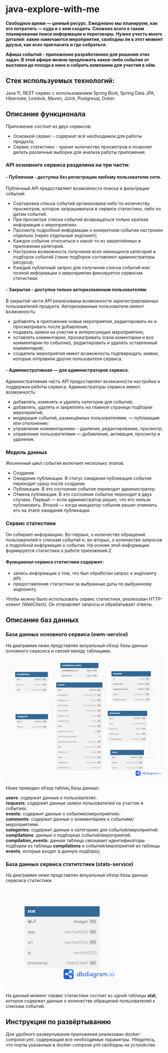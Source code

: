 # java-explore-with-me
<!-- Template repository for ExploreWithMe project.
https://github.com/Zhanna85/java-explore-with-me/pull/5
-->
**Свободное время — ценный ресурс. Ежедневно мы планируем, как его потратить — куда и с кем сходить. Сложнее всего в таком планировании поиск информации и переговоры. Нужно учесть много деталей: какие намечаются мероприятия, свободны ли в этот момент друзья, как всех пригласить и где собраться.**

**Афиша событий - приложение разработанное для решения этих задач. В этой афише можно предложить какое-либо событие от выставки до похода в кино и собрать компанию для участия в нём.**


## Стек используемых технологий:
Java 11, REST-сервис с использованием Spring Boot, Spring Data JPA, Hibernate, Lombok, Maven, JUnit, Postgresql, Doker.

## Описание функционала 
Приложение состоит из двух сервисов:
- Основной сервис - содержит всё необходимое для работы продукта;
- Сервис статистики - хранит количество просмотров и позволит делать различные выборки для анализа работы приложения.

### API основного сервиса разделена на три части:

#### - Публичная - доступна без регистрации любому пользователю сети.
Публичный API предоставляет возможности поиска и фильтрации событий: 
* Сортировка списка событий организована либо по количеству просмотров, которое запрашиваться в сервисе статистики, либо по датам событий.
* При просмотре списка событий возвращаться только краткая информация о мероприятиях.
* Просмотр подробной информации о конкретном событии настроиен отдельно (через отдельный эндпоинт);
* Каждое событие относиться к какой-то из закреплённых в приложении категорий.
* Настроена возможность получения всех имеющихся категорий и подборок событий (такие подборки составляют администраторы ресурса);
* Каждый публичный запрос для получения списка событий или полной информации о мероприятии фиксируется сервисом статистики.

#### - Закрытая - доступна только авторизованным пользователям.
В закрытой части API реализованы возможности зарегистрированных пользователей продукта. Авторизованные пользователи имеют возможность:
* добавлять в приложение новые мероприятия, редактировать их и просматривать после добавления;
* подавать заявки на участие в интересующих мероприятиях;
* оставлять комментарии, просматривать (свои коментарии и все комментарии по событию), редактировать и удалять оставленный комментарий;
* создатель мероприятия имеет возможность подтверждать заявки, которые отправили другие пользователи сервиса.

#### - Административная — для администраторов сервиса.
Административная часть API предоставляет возможности настройки и поддержки работы сервиса. Администраторы сервиса имеют возможность:
* добавлять, изменять и удалять категории для событий;
* добавлять, удалять и закреплять на главной странице подборки мероприятий;
* модерация событий, размещённых пользователями, — публикация или отклонение;
* управление комментариями - удаление, редактирование, просмотр;
* управление пользователями — добавление, активация, просмотр и удаление.

### Модель данных
Жизненный цикл события включает несколько этапов:
* Создание.
* Ожидание публикации. В статус ожидания публикации событие переходит сразу после создания.
* Публикация. В это состояние событие переводит администратор.
* Отмена публикации. В это состояние событие переходит в двух случаях. Первый — если администратор решил, что его нельзя публиковать. Второй — когда инициатор события решил отменить его на этапе ожидания публикации.

### Сервис статистики
Он собирает информацию. Во-первых, о количестве обращений пользователей к спискам событий и, во-вторых, о количестве запросов к подробной информации о событии. На основе этой информации формируется статистика о работе приложения.2

#### Функционал сервиса статистики содержит:
* запись информации о том, что был обработан запрос к эндпоинту API;
* предоставление статистики за выбранные даты по выбранному эндпоинту.
  
Чтобы можно было использовать сервис статистики, реализован HTTP-клиент (WebClient). Он отправляет запросы и обрабатывает ответы.

## Описание баз данных

### База данных основного сервиса (ewm-service)
На диаграмме ниже представлен визуальный обзор базы данных основного сервсиса и связей между таблицами.
![Diagram](ewm-service/src/main/resources/ewm-service_bd_diagram.png)

Ниже приведен обзор таблиц базы данных:

**users**: содержит данные о пользователях.  
**requests**: содержит данные заявок пользователей на участие в событиях.  
**events**: содержит данные о событиях/мероприятиях.  
**comments**: содержит данные о комментариях к событиям/мероприятиям.  
**categories**: содержит данные о категориях для событий/мероприятий.  
**compilations**: данные о подборках событий/мероприятий.  
**compilation_events**: данная таблица связывает идентификаторы подборки из таблицы **compilations** и событий/мероприятий из таблицы **events**, которые входят в данную подборку.

### База данных сервиса статитстики (stats-service)
На диаграмме ниже представлен визуальный обзор базы данных сервсиса статистики. 

![Diagram](stats-service/server/src/main/resources/stats-service_bd_diagram.png)

На данный момент сервис статистики состоит из одной таблицы **stat**, котороя содержит данные о количестве обращений пользователей к спискам событий.

## Инструкция по развёртыванию
Для удобного развертывания приложения реализован docker-compose.yml, содержащий все необходимые параметры. Убедитесь, что порты указанные в docker-compose.yml свободны на устройстве.
